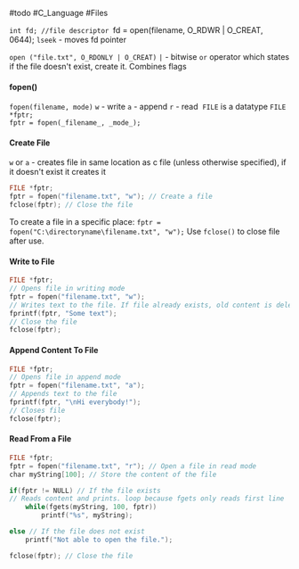 #todo #C_Language #Files

`int fd; //file descriptor
`fd = open(filename, O_RDWR | O_CREAT, 0644);
`lseek` - moves fd pointer

`open ("file.txt", O_RDONLY | O_CREAT)`
`|` - bitwise `or` operator which states if the file doesn't exist, create it. Combines flags
#### fopen()
`fopen(filename, mode)`
`w` - write
`a` - append
`r` - read 
`FILE` is a datatype
`FILE *fptr;`  
`fptr = fopen(_filename_, _mode_);`
#### Create File
`w` or `a` - creates file in same location as c file (unless otherwise specified), if it doesn't exist it creates it

```C
FILE *fptr;
fptr = fopen("filename.txt", "w"); // Create a file
fclose(fptr); // Close the file
```

To create a file in a specific place:
`fptr = fopen("C:\directoryname\filename.txt", "w");`
Use `fclose()` to close file after use.
#### Write to File
```C
FILE *fptr;
// Opens file in writing mode
fptr = fopen("filename.txt", "w");
// Writes text to the file. If file already exists, old content is deleted
fprintf(fptr, "Some text");
// Close the file
fclose(fptr);
```
#### Append Content To File
```C
FILE *fptr;    
// Opens file in append mode  
fptr = fopen("filename.txt", "a");  
// Appends text to the file  
fprintf(fptr, "\nHi everybody!");  
// Closes file  
fclose(fptr);
```
#### Read From a File
```C
FILE *fptr;
fptr = fopen("filename.txt", "r"); // Open a file in read mode   
char myString[100]; // Store the content of the file

if(fptr != NULL) // If the file exists
// Reads content and prints. loop because fgets only reads first line
	while(fgets(myString, 100, fptr))
		printf("%s", myString);

else // If the file does not exist 
	printf("Not able to open the file.");

fclose(fptr); // Close the file
```